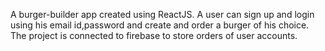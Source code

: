 A burger-builder app created using ReactJS.
A user can sign up and login using his email id,password and create and order a burger of his choice.
The project is connected to firebase to store orders of user accounts.
